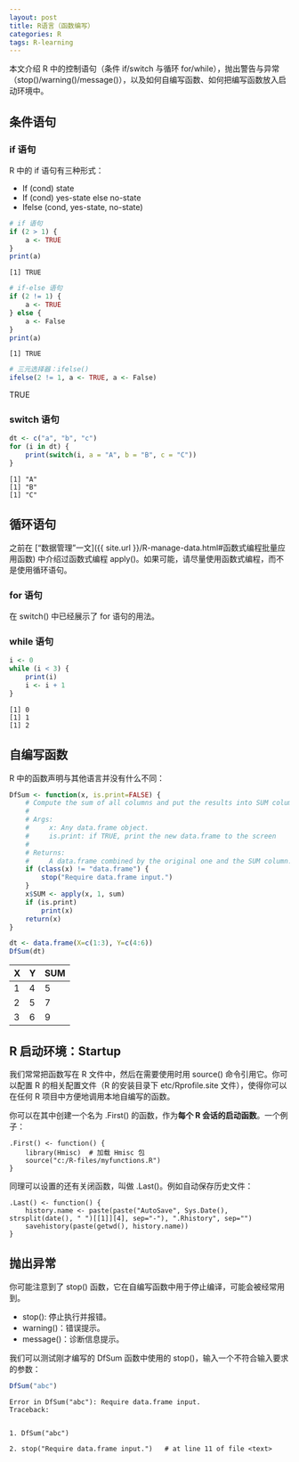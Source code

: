 ```yaml
---
layout: post
title: R语言（函数编写）
categories: R
tags: R-learning
---
```



本文介绍 R 中的控制语句（条件 if/switch 与循环 for/while），抛出警告与异常（stop()/warning()/message()），以及如何自编写函数、如何把编写函数放入启动环境中。

<!-- more -->

## 条件语句

### if 语句

R 中的 if 语句有三种形式：

- If (cond) state 
- If (cond) yes-state else no-state
- Ifelse (cond, yes-state, no-state)


```R
# if 语句
if (2 > 1) {
    a <- TRUE
}
print(a)
```

    [1] TRUE
    


```R
# if-else 语句
if (2 != 1) {
    a <- TRUE
} else {
    a <- False
}
print(a)
```

    [1] TRUE
    


```R
# 三元选择器：ifelse()
ifelse(2 != 1, a <- TRUE, a <- False)
```


TRUE


### switch 语句


```R
dt <- c("a", "b", "c")
for (i in dt) {
    print(switch(i, a = "A", b = "B", c = "C"))
}
```

    [1] "A"
    [1] "B"
    [1] "C"
    

## 循环语句

之前在 [“数据管理”一文]({{ site.url }}/R-manage-data.html#函数式编程批量应用函数) 中介绍过函数式编程 apply()。如果可能，请尽量使用函数式编程，而不是使用循环语句。

### for 语句

在 switch() 中已经展示了 for 语句的用法。

### while 语句


```R
i <- 0
while (i < 3) {
    print(i)
    i <- i + 1
}
```

    [1] 0
    [1] 1
    [1] 2
    

## 自编写函数

R 中的函数声明与其他语言并没有什么不同：


```R
DfSum <- function(x, is.print=FALSE) {
    # Compute the sum of all columns and put the results into SUM column.
    #
    # Args: 
    #     x: Any data.frame object.
    #     is.print: if TRUE, print the new data.frame to the screen
    #
    # Returns:
    #     A data.frame combined by the original one and the SUM column.
    if (class(x) != "data.frame") {
        stop("Require data.frame input.")
    }
    x$SUM <- apply(x, 1, sum)
    if (is.print)
        print(x)
    return(x)
}

dt <- data.frame(X=c(1:3), Y=c(4:6))
DfSum(dt)
```



| X | Y | SUM |
| --- | --- | --- |
| 1 | 4 | 5 |
| 2 | 5 | 7 |
| 3 | 6 | 9 |




## R 启动环境：Startup

我们常常把函数写在 R 文件中，然后在需要使用时用 source() 命令引用它。你可以配置 R 的相关配置文件（R 的安装目录下 etc/Rprofile.site 文件），使得你可以在任何 R 项目中方便地调用本地自编写的函数。

你可以在其中创建一个名为 .First() 的函数，作为**每个 R 会话的启动函数**。一个例子：

```{r}
.First() <- function() {
    library(Hmisc)  # 加载 Hmisc 包
    source("c:/R-files/myfunctions.R")
}
```

同理可以设置的还有关闭函数，叫做 .Last()。例如自动保存历史文件：

```{r}
.Last() <- function() {
    history.name <- paste(paste("AutoSave", Sys.Date(), strsplit(date(), " ")[[1]][4], sep="-"), ".Rhistory", sep="")
    savehistory(paste(getwd(), history.name))
}
```

## 抛出异常

你可能注意到了 stop() 函数，它在自编写函数中用于停止编译，可能会被经常用到。

- stop(): 停止执行并报错。
- warning()：错误提示。
- message()：诊断信息提示。

我们可以测试刚才编写的 DfSum 函数中使用的 stop()，输入一个不符合输入要求的参数：


```R
DfSum("abc")
```


    Error in DfSum("abc"): Require data.frame input.
    Traceback:
    

    1. DfSum("abc")

    2. stop("Require data.frame input.")   # at line 11 of file <text>

